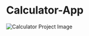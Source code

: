 # Calculator-App
![Calculator Project Image](https://github.com/Ayoub-EDAHLOULI/Calculator-App/assets/79193310/3a3a08d2-304f-4dcb-b54a-be5f69b3fbcb)
